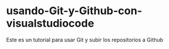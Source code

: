 # usando-Git-y-Github-con-visualstudiocode
Este es un tutorial para usar Git y subir los repositorios a Github
